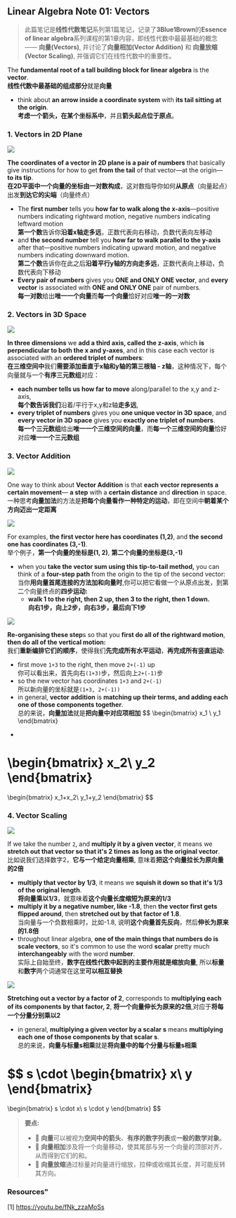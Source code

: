 ## Linear Algebra Note 01: Vectors
> 此篇笔记是**线性代数笔记**系列第1篇笔记，记录了**3Blue1Brown**的**Essence of linear algebra**系列课程的第1章内容，即线性代数中最最基础的概念 —— **向量(Vectors)**, 并讨论了**向量相加(Vector Addition)** 和 **向量放缩(Vector Scaling)**, 并强调它们在线性代数中的重要性。



The **fundamental root of a tall building block for linear algebra** is the **vector**.   
**线性代数中最基础的组成部分**就是**向量**
- think about **an arrow inside a coordinate system** with **its tail sitting at the origin**.  
**考虑一个箭头，在某个坐标系中**，并且**箭头起点位于原点**。
### 1. Vectors in 2D Plane


![](https://files.mdnice.com/user/1474/36317cd7-b648-4a42-80ea-eade0087e5d0.gif)

**The coordinates  of a vector in 2D plane is a pair of numbers** that basically give instructions for how to get **from the tail** of that vector—at the origin—**to its tip**.  
**在2D平面中一个向量的坐标由一对数构成**，这对数指导你如何**从原点**（向量起点）出发**到达它的尖端**（向量终点）
- The **first number** tells you **how far to walk along the x-axis**—positive numbers indicating rightward motion, negative numbers indicating leftward motion  
**第一个数**告诉你**沿着x轴走多远**，正数代表向右移动，负数代表向左移动
- and **the second number** tell you **how far to walk parallel to the y-axis** after that—positive numbers indicating upward motion, and negative numbers indicating downward motion.  
**第二个数**告诉你在此之后**沿着平行y轴的方向走多远**，正数代表向上移动，负数代表向下移动
- **Every pair of numbers** gives you **ONE and ONLY ONE vector**, and **every vector** is associated with **ONE and ONLY ONE** pair of numbers.  
**每一对数**给出**唯一一个向量**而**每一个向量**恰好对应**唯一的一对数**
### 2. Vectors in 3D Space
![](https://files.mdnice.com/user/1474/1456d43d-fe15-4110-8aff-8f554fa0d5af.gif)

**In three dimensions** we **add a third axis, called the z-axis**, which **is perpendicular to both the x and y-axes**, and in this case each vector is associated with an **ordered triplet of numbers**:     
**在三维空间中**我们**需要添加垂直于x轴和y轴的第三根轴 - z轴**，这种情况下，每个向量就与一个**有序三元数组**对应：
- **each number tells us how far to move** along/parallel to the x,y and z-axis,     
**每个数告诉我们**沿着/平行于x,y和z轴**走多远**,
- **every triplet of numbers** gives you **one unique vector in 3D space**, and **every vector in 3D space** gives you **exactly one triplet of numbers**.    
**每一个三元数组**给出**唯一一个三维空间的向量**，而**每一个三维空间的向量**恰好对应**唯一一个三元数组**

### 3. Vector Addition
![](https://files.mdnice.com/user/1474/e8df330b-f5be-41e3-b8a7-e4e133e10de3.gif)

One way to think about **Vector Addition** is that **each vector represents a certain movement**— **a step** with a **certain distance** and **direction** in space.
一种思考**向量加法**的方法是**把每个向量看作一种特定的运动**，即在空间中**朝着某个方向迈出一定距离**

![](https://files.mdnice.com/user/1474/77a30ebf-da69-4aef-bb6d-46612cabe71d.gif)

For examples, **the first vector here has coordinates (1,2)**, and **the second one has coordinates (3,-1)**.  
举个例子，**第一个向量的坐标是(1, 2)**, **第二个向量的坐标是(3,-1)**
- when you **take the vector sum using this tip-to-tail method,** you can think of a **four-step path** from the origin to the tip of the second vector:   
当你**用向量首尾连接的方法加和向量时**,你可以把它看做一个从原点出发，到第二个向量终点的**四步运动:**
  - **walk 1 to the right, then 2 up, then 3 to the right, then 1 down.**  
**向右1步，向上2步，向右3步，最后向下1步**

![](https://files.mdnice.com/user/1474/fd783c3c-fa73-4b1b-b6dd-7338c3e5f712.gif)

**Re-organising these step**s so that you **first do all of the rightward motion**, **then do all of the vertical motion:**  
我们**重新编排它们的顺序**，使得我们**先完成所有水平运动**，**再完成所有竖直运动:**
- first move `1+3` to the right, then move `2+(-1)` up   
你可以看出来，首先向右`(1+3)`步，然后向上`2+(-1)`步
- so the new vector has coordinates `1+3` and `2+(-1)`   
所以新向量的坐标就是`(1+3, 2+(-1))`
- in general, **vector addition** is **matching up their terms, and adding each one of those components together**.  
总的来说，**向量加法**就是**把向量中对应项相加**
$$
\begin{bmatrix}
x_1 \\
y_1 
\end{bmatrix}
+
\begin{bmatrix}
x_2\\
y_2
\end{bmatrix}
= 
\begin{bmatrix}
x_1+x_2\\
y_1+y_2
\end{bmatrix}
$$

### 4. Vector Scaling
![](https://files.mdnice.com/user/1474/c025ed70-e22c-4a13-bcf0-8c5b38349951.gif)

If we take the number `2`, and **multiply it by a given vector**, it means we **stretch out that vector so that it's 2 times as long as the original vector**.  
比如说我们选择数字2，**它与一个给定向量相乘**, 意味着**把这个向量拉长为原向量的2倍**
- **multiply that vector by 1/3**, it means we **squish it down so that it's 1/3 of the original length**.    
**将向量乘以1/3**，就意味着**这个向量长度缩短为原来的1/3**
- **multiply it by a negative number, like -1.8**, then **the vector first gets flipped around**, then **stretched out by that factor of 1.8**.  
当向量与一个负数相乘时，比如-1.8, 说明**这个向量首先反向**，然后**伸长为原来的1.8倍**
- throughout linear algebra, **one of the main things that numbers do is scale vectors**, so it's common to use the word **scalar** pretty much **interchangeably** with the word **number**.  
实际上自始至终，**数字在线性代数中起到的主要作用就是缩放向量**, 所以**标量**和**数字**两个词通常在这里**可以相互替换**

![](https://files.mdnice.com/user/1474/a6972bd2-3580-4306-a3af-d37a07745a4a.gif)

**Stretching out a vector by a factor of 2**, corresponds to **multiplying each of its components by that factor, 2**, 
**将一个向量伸长为原来的2倍**,对应于**将每一个分量分别乘以2**
- in general, **multiplying a given vector by a scalar s** means **multiplying each one of those components by that scalar s**.     
总的来说，**向量与标量s相乘**就是**将向量中的每个分量与标量s相乘**

$$
s
\cdot
\begin{bmatrix}
x\\
y
\end{bmatrix}
= 
\begin{bmatrix}
s \cdot x\\
s \cdot y
\end{bmatrix}
$$
> **要点:**
> - 🎯 **向量**可以被视为**空间中的箭头**、**有序的数字列表**或**一般的数学对象**。
> - 🎯 **向量相加**涉及将一个向量移动，使其尾部与另一个向量的顶部对齐，从而得到它们的和。
> - 🎯 **向量放缩**通过标量对向量进行缩放，拉伸或收缩其长度，并可能反转其方向。


### Resources"
[1] https://youtu.be/fNk_zzaMoSs
